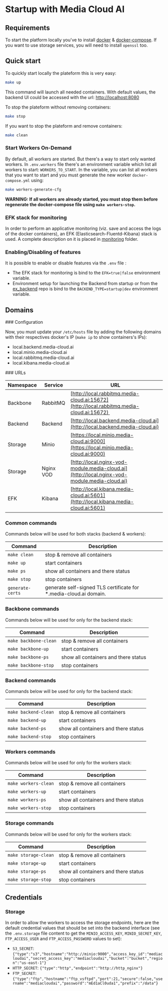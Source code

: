 # Startup with Media Cloud AI

## Requirements

To start the platform locally you've to install [docker](https://www.docker.com) & [docker-compose](https://docs.docker.com/compose/).
If you want to use storage services, you will need to install `openssl` too.


## Quick start

To quickly start locally the plateform this is very easy:
```bash
make up
```

This command will launch all needed containers.
With default values, the backend UI could be accessed with the url: [http://localhost:8080](http://localhost:8080)

To stop the plateform without removing containers:
```bash
make stop
```

If you want to stop the plateform and remove containers:
```bash
make clean
```

### Start Workers On-Demand

By default, all workers are started. But there's a way to start only wanted workers.
In `.env.workers` file there's an environment variable which list all workers to start: `WORKERS_TO_START`.
In the variable, you can list all workers that you want to start and you must generate the new worker `docker-compose.yml` using:

```bash
make workers-generate-cfg
```

**WARNING: If all workers are already started, you must stop them before regenerate the docker-compose file using `make workers-stop`.**

### EFK stack for monitoring

In order to perform an applicative monitoring (viz. save and access the logs of the docker containers), an EFK (Elasticsearch-Fluentd-Kibana) stack is used. A complete description on it is placed in [monitoring](monitoring/README.md) folder.

### Enabling/Disabling of features

It is possible to enable or disable features via the `.env` file :
  - The EFK stack for monitoring is bind to the `EFK=true|false` environment variable.
  - Environment setup for launching the Backend from startup or from the [ex_backend](https://github.com/media-cloud-ai/ex_backend) repo is bind to the `BACKEND_TYPE=startup|dev` environment variable.

## Domains

### Configuration

Now, you must update your `/etc/hosts` file by adding the following domains with their respectives docker's IP (`make ip` to show containers's IPs):

* local.backend.media-cloud.ai
* local.minio.media-cloud.ai
* local.rabbitmq.media-cloud.ai
* local.kibana.media-cloud.ai

### URLs

| Namespace | Service   | URL |
|-----------|-----------|-----|
| Backbone  | RabbitMQ  | [http://local.rabbitmq.media-cloud.ai:15672](http://local.rabbitmq.media-cloud.ai:15672) |
| Backend   | Backend   | [http://local.backend.media-cloud.ai](http://local.backend.media-cloud.ai) |
| Storage   | Minio     | [https://local.minio.media-cloud.ai:9000](https://local.minio.media-cloud.ai:9000) |
| Storage   | Nginx VOD | [http://local.nginx-vod-module.media-cloud.ai](http://local.nginx-vod-module.media-cloud.ai) |
| EFK       | Kibana    | [http://local.kibana.media-cloud.ai:5601](http://local.kibana.media-cloud.ai:5601) |

### Common commands

Commands below will be used for both stacks (backend & workers):

| Command | Description |
|---------------|----------------|
| `make clean` | stop & remove all containers |
| `make up` | start containers |
| `make ps` | show all containers and there status |
| `make stop` | stop containers |
| `generate-certs` | generate self-signed TLS certificate for *.media-cloud.ai domain. |

### Backbone commands

Commands below will be used for only for the backend stack:

| Command | Description |
|---------------|----------------|
| `make backbone-clean` | stop & remove all containers |
| `make backbone-up` | start containers |
| `make backbone-ps` | show all containers and there status |
| `make backbone-stop` | stop containers |

### Backend commands

Commands below will be used for only for the backend stack:

| Command | Description |
|---------------|----------------|
| `make backend-clean` | stop & remove all containers |
| `make backend-up` | start containers |
| `make backend-ps` | show all containers and there status |
| `make backend-stop` | stop containers |

### Workers commands

Commands below will be used for only for the workers stack:

| Command | Description |
|---------------|----------------|
| `make workers-clean` | stop & remove all containers |
| `make workers-up` | start containers |
| `make workers-ps` | show all containers and there status |
| `make workers-stop` | stop containers |

### Storage commands

Commands below will be used for only for the workers stack:

| Command | Description |
|---------------|----------------|
| `make storage-clean` | stop & remove all containers |
| `make storage-up` | start containers |
| `make storage-ps` | show all containers and there status |
| `make storage-stop` | stop containers |


## Credentials

### Storage

In order to allow the workers to access the storage endpoints, here are the default credential values that should be set into the backend interface (see the `.env.storage` file content to get the `MINIO_ACCESS_KEY`, `MINIO_SECRET_KEY`, `FTP_ACCESS_USER` and `FTP_ACCESS_PASSWORD` values to set):

 * `S3_SECRET`: `{"type":"s3","hostname":"http://minio:9000","access_key_id":"mediacloudai","secret_access_key":"mediacloudai","bucket":"bucket","region":"us-east-1"}`
 * `HTTP_SECRET`: `{"type":"http","endpoint":"http://http_nginx"}`
 * `FTP_SECRET`: `{"type":"ftp","hostname":"ftp_vsftpd","port":21,"secure":false,"username":"mediacloudai","password":"mEd1aCl0uda1","prefix":"/data"}`
